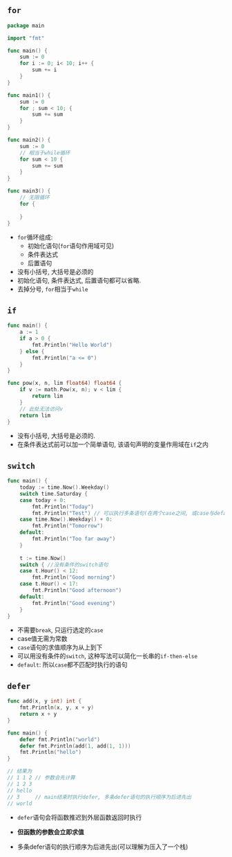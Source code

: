 ## `for`

```go
package main

import "fmt"

func main() {
    sum := 0
    for i := 0; i< 10; i++ {
        sum += i
    }
}

func main1() {
    sum := 0
    for ; sum < 10; {
        sum += sum
    }
}

func main2() {
    sum := 0
    // 相当于while循环
    for sum < 10 {
        sum += sum
    }
}

func main3() {
    // 无限循环
    for {
        
    }
}
```

- `for`循环组成:
  - 初始化语句(`for`语句作用域可见)
  - 条件表达式
  - 后置语句
- 没有小括号, 大括号是必须的
- 初始化语句, 条件表达式, 后置语句都可以省略.
- 去掉分号, `for`相当于`while`

## `if`

```go
func main() {
    a := 1
    if a > 0 {
        fmt.Println("Hello World")
    } else {
        fmt.Println("a <= 0")
    }
}

func pow(x, n, lim float64) float64 {
    if v := math.Pow(x, n); v < lim {
        return lim
    }
    // 此处无法访问v
    return lim
}
```

- 没有小括号, 大括号是必须的.
- 在条件表达式前可以加一个简单语句, 该语句声明的变量作用域在`if`之内

## `switch`

```go
func main() {
    today := time.Now().Weekday()
    switch time.Saturday {
    case today + 0:
        fmt.Println("Today")
        fmt.Println("Test") // 可以执行多条语句(在两个case之间, 或case与default之间)
    case time.Now().Weekday() + 0:
        fmt.Println("Tomorrow")
    default:
        fmt.Println("Too far away")    
    }
    
    t := time.Now()
    switch { //没有条件的switch语句
    case t.Hour() < 12:
        fmt.Println("Good morning")
    case t.Hour() < 17:
        fmt.Println("Good afternoon")
    default:
        fmt.Println("Good evening")
    }
}
```



- 不需要`break`, 只运行选定的`case`
- case值无需为常数
- `case`语句的求值顺序为从上到下
- 可以用没有条件的`switch`, 这种写法可以简化一长串的`if-then-else`
- `default`: 所以`case`都不匹配时执行的语句

## `defer`

```go
func add(x, y int) int {
	fmt.Println(x, y, x + y)
	return x + y
}

func main() {
	defer fmt.Println("world")
	defer fmt.Println(add(1, add(1, 1)))
	fmt.Println("hello")
}

// 结果为
// 1 1 2 // 参数会先计算
// 1 2 3
// hello 
// 3 	 // main结束时执行defer, 多条defer语句的执行顺序为后进先出
// world
```



- `defer`语句会将函数推迟到外层函数返回时执行
- **但函数的参数会立即求值**

- 多条defer语句的执行顺序为后进先出(可以理解为压入了一个栈)